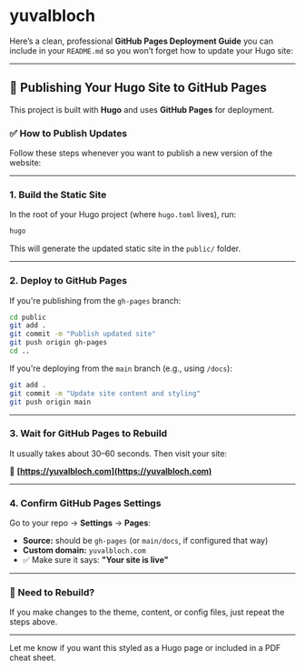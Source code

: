 # yuvalbloch
Here’s a clean, professional **GitHub Pages Deployment Guide** you can include in your `README.md` so you won’t forget how to update your Hugo site:

---

## 🚀 Publishing Your Hugo Site to GitHub Pages

This project is built with **Hugo** and uses **GitHub Pages** for deployment.

### ✅ How to Publish Updates

Follow these steps whenever you want to publish a new version of the website:

---

### 1. **Build the Static Site**

In the root of your Hugo project (where `hugo.toml` lives), run:

```bash
hugo
```

This will generate the updated static site in the `public/` folder.

---

### 2. **Deploy to GitHub Pages**

If you're publishing from the `gh-pages` branch:

```bash
cd public
git add .
git commit -m "Publish updated site"
git push origin gh-pages
cd ..
```

If you're deploying from the `main` branch (e.g., using `/docs`):

```bash
git add .
git commit -m "Update site content and styling"
git push origin main
```

---

### 3. **Wait for GitHub Pages to Rebuild**

It usually takes about 30–60 seconds. Then visit your site:

📍 **[https://yuvalbloch.com](https://yuvalbloch.com)**

---

### 4. **Confirm GitHub Pages Settings**

Go to your repo → **Settings** → **Pages**:

* **Source:** should be `gh-pages` (or `main/docs`, if configured that way)
* **Custom domain:** `yuvalbloch.com`
* ✅ Make sure it says: **"Your site is live"**

---

### 🔁 Need to Rebuild?

If you make changes to the theme, content, or config files, just repeat the steps above.

---

Let me know if you want this styled as a Hugo page or included in a PDF cheat sheet.
